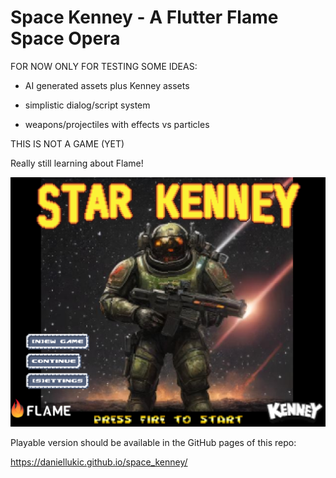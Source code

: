 # Space Kenney - A Flutter Flame Space Opera

FOR NOW ONLY FOR TESTING SOME IDEAS:

* AI generated assets plus Kenney assets

* simplistic dialog/script system

* weapons/projectiles with effects vs particles

THIS IS NOT A GAME (YET)

Really still learning about Flame!

![Title](images/title.png)

Playable version should be available in the GitHub pages of this repo:

https://daniellukic.github.io/space_kenney/

